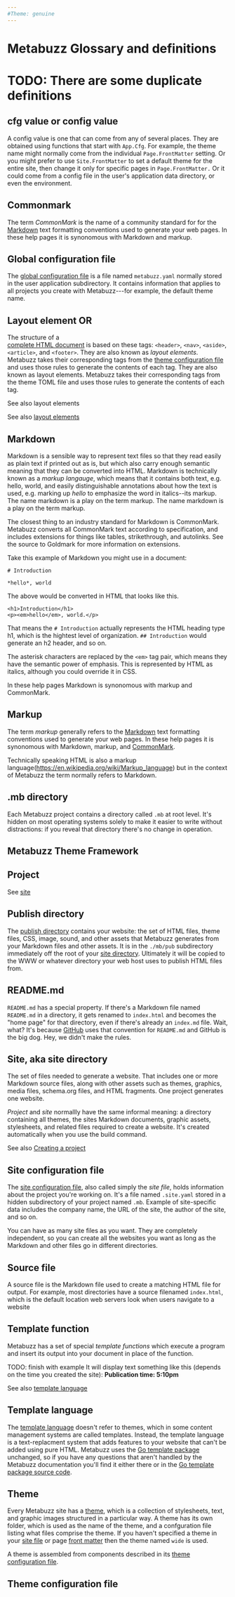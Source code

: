 ```yaml
---
#Theme: genuine
---
```

# Metabuzz Glossary and definitions
# TODO: There are some duplicate definitions

## cfg value or config value

A config value is one that can come from any of several
places. They are obtained using functions that
start with `App.Cfg`. For example, the theme name might normally
come from the individual `Page.FrontMatter` setting. 
Or you might prefer to use `Site.FrontMatter` to 
set a default theme for the entire site, then change it
only for specific pages in `Page.FrontMatter.`
Or it could come from a config file in the user's
application data directory, or even the environment.

## Commonmark

The term *CommonMark* is the name of a community standard for
for the [Markdown](#markdown) text formatting
conventions used to generate your web pages. 
In these help pages it is synonomous with 
Markdown and markup.

## Global configuration file
The [global configuration file](config-file.html) is a file named `metabuzz.yaml` normally stored in the user application 
subdirectory. It contains information that applies to all projects you create with Metabuzz---for example, the default theme name.

## Layout element OR

The structure of a  
[complete HTML document](https://developer.mozilla.org/en-US/docs/Learn/HTML/Introduction_to_HTML/Document_and_website_structure#HTML_layout_elements_in_more_detail) 
is based on these tags: `<header>`, `<nav>`, `<aside>`, `<article>`, and `<footer>`. They are also known as *layout elements*.
Metabuzz takes their corresponding tags from the [theme configuration file](#theme-configuration-file)
and uses those rules to generate the contents of each tag.
They are also known as layout elements. Metabuzz takes their corresponding tags from the theme TOML file and uses those rules to generate the contents of each tag.

See also layout elements


See also [layout elements](layout-elements.html)

## Markdown
Markdown is a sensible way to represent text files so that they read easily as plain text if printed out as is, but which also carry enough semantic meaning that they can be converted into HTML. Markdown is technically known as a *markup langauge*, which means that it contains both text, e.g. hello, world, and easily distinguishable annotations about how the text is used, e.g. marking up *hello* to emphasize the word in italics--its markup. The name markdown is a play on the term markup. The name markdown is a play on the term markup. 

The closest thing to an industry standard for Markdown is CommonMark. Metabuzz converts all CommonMark text according to specification, and includes extensions for things like tables, strikethrough, and autolinks. See the source to Goldmark for more information on extensions.

Take this example of Markdown you might use in a document:
```
# Introduction

*hello*, world
```
The above would be converted in HTML that looks like this.
```
<h1>Introduction</h1>
<p><em>hello</em>, world.</p>
```
That means the `# Introduction` actually represents the HTML heading type h1, which is the hightest level of organization. `## Introduction` would generate an h2 header, and so on.

The asterisk characters are replaced by the `<em>` tag pair, which means they have the semantic power of emphasis. This is represented by HTML as italics, although you could override it in CSS.

In these help pages Markdown is synonomous with markup and CommonMark.


## Markup 

The term *markup* generally refers to the [Markdown](#markdown) text formatting
conventions used to generate your web pages. In these help pages it is synonomous with 
Markdown, markup, and [CommonMark](#commonmark).

Technically speaking HTML is also a markup language(https://en.wikipedia.org/wiki/Markup_language) but in the context of Metabuzz the term normally refers to Markdown.

## .mb directory

Each Metabuzz project contains a directory called `.mb` at root level. It's hidden on most operating systems solely to make it easier 
to write without distractions: if you reveal that directory there's no change in operation.

## Metabuzz Theme Framework


## Project

See [site](#site)


## Publish directory

The [publish directory](publish-directory.html) contains your website: the set of HTML files, theme files, CSS, image, sound, and other assets that Metabuzz generates from your Markdown files and other assets. It is in the `./mb/pub` subdirectory immediately off the root of your [site directory](site.html). Ultimately it will be copied to the WWW or whatever directory your web host uses to publish HTML files from.


## README.md

`README.md` has a special property. If there's a Markdown file named `README.md` in a directory, it gets renamed to `index.html` and becomes the "home page" for that directory, even if there's already an `index.md` file. Wait, what? It's because [GitHub](https://guides.github.com/features/wikis/) uses that convention for `README.md` and GitHub is the big dog. Hey, we didn't make the rules.

<a id="site"></a>
## Site, aka site directory

The set of files needed to generate a website.
That includes one or more Markdown source
files, along with other assets such as themes, graphics,
media files, schema.org files, and HTML fragments. 
One project generates
one website. 

*Project* and *site* normallly have the same informal meaning: a directory containing all themes, the sites Markdown documents, graphic assets, stylesheets, and related files required to create a website. It's created automatically when you use the build command.

See also [Creating a project](internals.html#creating-a-project)


## Site configuration file 

The [site configuration file](site-file.html), also called simply the *site file*, holds information about the project you're working on. It's a file named `.site.yaml` stored in a hidden subdirectory of your project named `.mb`. Example of site-specific data includes the company name, the URL of the site, the author of the site, and so on.

You can have as many site files as you want. They are completely independent, so you can create all the websites you want as long as the Markdown and other files go in different directories.

## Source file

A source file is the Markdown file used to create a matching HTML file for output.
For example, most directories have a source filenamed `index.html`, which
is the default location web servers look when users navigate to a 
website


## Template function 

Metabuzz has a set of special *template functions* which execute a program and insert its output
into your document in place of the function. 

TODO: finish with example
It will display text something like this (depends on the time you created the site): 
**Publication time: 5:10pm**


See also [template language](template-language.html)

## Template language

The [template language](template-language.html) doesn't refer to themes, which in some content management systems are called templates. Instead, the template language is a text-replacment system that adds features to your website that can't be added using pure HTML. Metabuzz uses the [Go template package](https://golang.org/pkg/text/template/) unchanged, so if you have any questions that aren't handled by the Metabuzz documentation you'll find it either there or in the [Go template package source code](https://golang.org/src/text/template/template.go).


## Theme

Every Metabuzz site has a [theme](themes.md), which is a collection of stylesheets, text, and graphic images structured in a particular way. A theme has its own folder, which is used as the name of the theme, and a confguration file listing what files comprise the theme. If you haven't specified a theme in your [site file](#site-configuration-file) or page [front matter](#front-matter) then the theme named `wide` is used.

A theme is assembled from components described in its [theme configuration file](#theme-configuration-file).


## Theme configuration file
